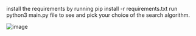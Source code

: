 install the requirements by running pip install -r requirements.txt
run python3 main.py file to see and pick your choice of the search algorithm.




![image](https://github.com/user-attachments/assets/1e7c7144-5b32-4770-844f-df798c2008f6)
